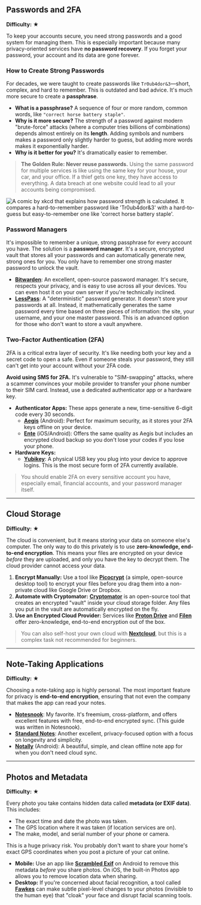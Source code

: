 ## Passwords and 2FA

**Difficulty:** ★

To keep your accounts secure, you need strong passwords and a good system for managing them. This is especially important because many privacy-oriented services have **no password recovery**. If you forget your password, your account and its data are gone forever.

### How to Create Strong Passwords

For decades, we were taught to create passwords like `Tr0ub4dor&3`—short, complex, and hard to remember. This is outdated and bad advice. It's much more secure to create a **passphrase**.

-   **What is a passphrase?** A sequence of four or more random, common words, like `"correct horse battery staple"`.
-   **Why is it more secure?** The strength of a password against modern "brute-force" attacks (where a computer tries billions of combinations) depends almost entirely on its **length**. Adding symbols and numbers makes a password only slightly harder to guess, but adding more words makes it exponentially harder.
-   **Why is it better for you?** It's dramatically easier to remember.

> **The Golden Rule: Never reuse passwords.** Using the same password for multiple services is like using the same key for your house, your car, and your office. If a thief gets one key, they have access to everything. A data breach at one website could lead to all your accounts being compromised.

![A comic by xkcd that explains how password strength is calculated. It compares a hard-to-remember password like 'Tr0ub4dor&3' with a hard-to-guess but easy-to-remember one like 'correct horse battery staple'.](https://imgs.xkcd.com/comics/password_strength.png)

### Password Managers

It's impossible to remember a unique, strong passphrase for every account you have. The solution is a **password manager**. It's a secure, encrypted vault that stores all your passwords and can automatically generate new, strong ones for you. You only have to remember one strong master password to unlock the vault.

-   [**Bitwarden**](https://bitwarden.com/): An excellent, open-source password manager. It's secure, respects your privacy, and is easy to use across all your devices. You can even host it on your own server if you're technically inclined.
-   [**LessPass**](https://lesspass.com/): A "deterministic" password generator. It doesn't store your passwords at all. Instead, it mathematically generates the same password every time based on three pieces of information: the site, your username, and your one master password. This is an advanced option for those who don't want to store a vault anywhere.

### Two-Factor Authentication (2FA)

2FA is a critical extra layer of security. It's like needing both your key and a secret code to open a safe. Even if someone steals your password, they still can't get into your account without your 2FA code.

**Avoid using SMS for 2FA.** It's vulnerable to "SIM-swapping" attacks, where a scammer convinces your mobile provider to transfer your phone number to their SIM card. Instead, use a dedicated authenticator app or a hardware key.

-   **Authenticator Apps:** These apps generate a new, time-sensitive 6-digit code every 30 seconds.
    -   [**Aegis**](https://getaegis.app/) (Android): Perfect for maximum security, as it stores your 2FA keys offline on your device.
    -   [**Ente**](https://ente.io/auth) (iOS/Android): Offers the same quality as Aegis but includes an encrypted cloud backup so you don't lose your codes if you lose your phone.
-   **Hardware Keys:**
    -   [**Yubikey**](https://www.yubico.com/): A physical USB key you plug into your device to approve logins. This is the most secure form of 2FA currently available.

> You should enable 2FA on every sensitive account you have, especially email, financial accounts, and your password manager itself.

---

## Cloud Storage

**Difficulty:** ★

The cloud is convenient, but it means storing your data on someone else's computer. The only way to do this privately is to use **zero-knowledge, end-to-end encryption**. This means your files are encrypted on your device *before* they are uploaded, and only you have the key to decrypt them. The cloud provider cannot access your data.

1.  **Encrypt Manually:** Use a tool like [**Picocrypt**](https://picocrypt.org/) (a simple, open-source desktop tool) to encrypt your files before you drag them into a non-private cloud like Google Drive or Dropbox.
2.  **Automate with Cryptomator:** [**Cryptomator**](https://cryptomator.org/) is an open-source tool that creates an encrypted "vault" inside your cloud storage folder. Any files you put in the vault are automatically encrypted on the fly.
3.  **Use an Encrypted Cloud Provider:** Services like [**Proton Drive**](https://proton.me/drive) and [**Filen**](https://filen.io/) offer zero-knowledge, end-to-end encryption out of the box.

> You can also self-host your own cloud with [**Nextcloud**](https://nextcloud.com/), but this is a complex task not recommended for beginners.

---

## Note-Taking Applications

**Difficulty:** ★

Choosing a note-taking app is highly personal. The most important feature for privacy is **end-to-end encryption**, ensuring that not even the company that makes the app can read your notes.

-   [**Notesnook**](https://notesnook.com/): My favorite. It's freemium, cross-platform, and offers excellent features with free, end-to-end encrypted sync. (This guide was written in Notesnook).
-   [**Standard Notes**](https://standardnotes.com/): Another excellent, privacy-focused option with a focus on longevity and simplicity.
-   [**Notally**](https://notally.app/) (Android): A beautiful, simple, and clean offline note app for when you don't need cloud sync.

---

## Photos and Metadata

**Difficulty:** ★

Every photo you take contains hidden data called **metadata (or EXIF data)**. This includes:
-   The exact time and date the photo was taken.
-   The GPS location where it was taken (if location services are on).
-   The make, model, and serial number of your phone or camera.

This is a huge privacy risk. You probably don't want to share your home's exact GPS coordinates when you post a picture of your cat online.

-   **Mobile:** Use an app like [**Scrambled Exif**](https://play.google.com/store/apps/details?id=com.jarsilio.android.scrambledeggsif) on Android to remove this metadata *before* you share photos. On iOS, the built-in Photos app allows you to remove location data when sharing.
-   **Desktop:** If you're concerned about facial recognition, a tool called [**Fawkes**](https://sandlab.cs.uchicago.edu/fawkes/) can make subtle pixel-level changes to your photos (invisible to the human eye) that "cloak" your face and disrupt facial scanning tools.